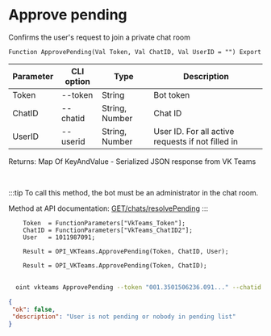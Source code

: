 ﻿---
sidebar_position: 10
---

# Approve pending
 Confirms the user's request to join a private chat room



`Function ApprovePending(Val Token, Val ChatID, Val UserID = "") Export`

  | Parameter | CLI option | Type | Description |
  |-|-|-|-|
  | Token | --token | String | Bot token |
  | ChatID | --chatid | String, Number | Chat ID |
  | UserID | --userid | String, Number | User ID. For all active requests if not filled in |

  
  Returns:  Map Of KeyAndValue - Serialized JSON response from VK Teams

<br/>

:::tip
To call this method, the bot must be an administrator in the chat room.

 Method at API documentation: [GET ​​/chats/resolvePending](https://teams.vk.com/botapi/#/chats/get_chats_resolvePending)
:::
<br/>


```bsl title="Code example"
    Token  = FunctionParameters["VkTeams_Token"];
    ChatID = FunctionParameters["VkTeams_ChatID2"];
    User   = 1011987091;

    Result = OPI_VKTeams.ApprovePending(Token, ChatID, User);

    Result = OPI_VKTeams.ApprovePending(Token, ChatID);
```



```sh title="CLI command example"
    
  oint vkteams ApprovePending --token "001.3501506236.091..." --chatid "689203963@chat.agent" --userid %userid%

```

```json title="Result"
{
 "ok": false,
 "description": "User is not pending or nobody in pending list"
}
```
